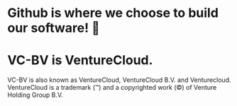 # Github is where we choose to build our software! 🚀

# VC-BV is VentureCloud.
VC-BV is also known as VentureCloud, VentureCloud B.V. and Venturecloud. VentureCloud is a trademark (™️) and a copyrighted work (©️) of Venture Holding Group B.V.
